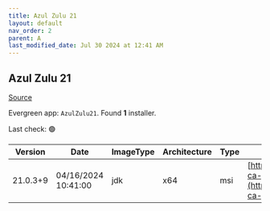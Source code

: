 ```yaml
---
title: Azul Zulu 21
layout: default
nav_order: 2
parent: A
last_modified_date: Jul 30 2024 at 12:41 AM
---
```


## Azul Zulu 21

[Source](https://www.azul.com/downloads/#zulu)

Evergreen app: `AzulZulu21`. Found **1** installer.

Last check: 🟢

| Version  | Date                | ImageType | Architecture | Type | URI                                                                                                                                        |
| -------- | ------------------- | --------- | ------------ | ---- | ------------------------------------------------------------------------------------------------------------------------------------------ |
| 21.0.3+9 | 04/16/2024 10:41:00 | jdk       | x64          | msi  | [https://cdn.azul.com/zulu/bin/zulu21.34.19-ca-jdk21.0.3-win_x64.msi](https://cdn.azul.com/zulu/bin/zulu21.34.19-ca-jdk21.0.3-win_x64.msi) |
